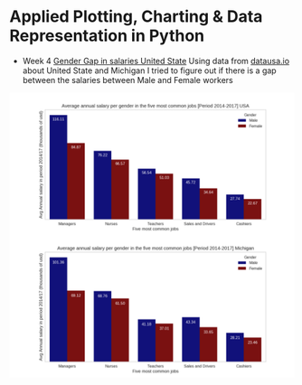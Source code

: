 # Applied Plotting, Charting & Data Representation in Python

- Week 4 [Gender Gap in salaries United State](https://github.com/mrcmoresi/ds_michigan/tree/master/02_Applied_Plotting_Charting/week-04)
Using data from [datausa.io](http://datausa.io) about United State and Michigan I tried to figure out if there is a gap between the salaries between Male and Female workers

![Salary Gender Gap](https://raw.githubusercontent.com/mrcmoresi/ds_michigan/master/02_Applied_Plotting_Charting/week-04/image.png "Logo Title Text 1")

